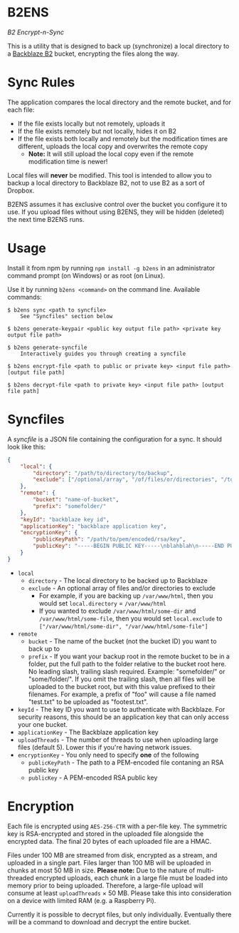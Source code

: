# B2ENS

*B2 Encrypt-n-Sync*

This is a utility that is designed to back up (synchronize) a local directory to a [Backblaze B2](https://www.backblaze.com)
bucket, encrypting the files along the way.

# Sync Rules

The application compares the local directory and the remote bucket, and for each file:

- If the file exists locally but not remotely, uploads it
- If the file exists remotely but not locally, hides it on B2
- If the file exists both locally and remotely but the modification times are different, uploads the local copy and overwrites the remote copy
	- **Note:** It will still upload the local copy even if the remote modification time is newer!
	
Local files will **never** be modified. This tool is intended to allow you to backup a local directory to Backblaze B2,
not to use B2 as a sort of Dropbox.

B2ENS assumes it has exclusive control over the bucket you configure it to use. If you upload files without using B2ENS,
they will be hidden (deleted) the next time B2ENS runs. 

# Usage

Install it from npm by running `npm install -g b2ens` in an administrator command prompt (on Windows) or as root (on Linux).

Use it by running `b2ens <command>` on the command line. Available commands:

```
$ b2ens sync <path to syncfile>
    See "Syncfiles" section below

$ b2ens generate-keypair <public key output file path> <private key output file path>

$ b2ens generate-syncfile
    Interactively guides you through creating a syncfile

$ b2ens encrypt-file <path to public or private key> <input file path> [output file path]

$ b2ens decrypt-file <path to private key> <input file path> [output file path] 
```

# Syncfiles

A *syncfile* is a JSON file containing the configuration for a sync. It should look like this:

```json
{
	"local": {
		"directory": "/path/to/directory/to/backup",
		"exclude": ["/optional/array", "/of/files/or/directories", "/to/exclude"]
	},
	"remote": {
		"bucket": "name-of-bucket",
		"prefix": "somefolder/"
	},
	"keyId": "backblaze key id",
	"applicationKey": "backblaze application key",
	"encryptionKey": {
		"publicKeyPath": "/path/to/pem/encoded/rsa/key",
		"publicKey": "-----BEGIN PUBLIC KEY-----\nblahblah\n-----END PUBLIC KEY-----"
	}
}
```

- `local`
	- `directory` - The local directory to be backed up to Backblaze
	- `exclude` - An optional array of files and/or directories to exclude
		- For example, if you are backing up `/var/www/html`, then you would set `local.directory` = `/var/www/html`
		- If you wanted to exclude `/var/www/html/some-dir` and `/var/www/html/some-file`, then you would set `local.exclude` to `["/var/www/html/some-dir", "/var/www/html/some-file"]`
- `remote`
	- `bucket` - The name of the bucket (not the bucket ID) you want to back up to
	- `prefix` - If you want your backup root in the remote bucket to be in a folder, put the full path to the folder relative to the bucket root here. No leading slash, trailing slash required. Example: "somefolder/" or "some/folder/". If you omit the trailing slash, then all files will be uploaded to the bucket root, but with this value prefixed to their filenames. For example, a prefix of "foo" will cause a file named "test.txt" to be uploaded as "footest.txt".
- `keyId` - The key ID you want to use to authenticate with Backblaze. For security reasons, this should be an application key that can only access your one bucket.
- `applicationKey` - The Backblaze application key
- `uploadThreads` - The number of threads to use when uploading large files (default 5). Lower this if you're having network issues.
- `encryptionKey` - You only need to specify **one** of the following
	- `publicKeyPath` - The path to a PEM-encoded file contaning an RSA public key
	- `publicKey` - A PEM-encoded RSA public key

# Encryption

Each file is encrypted using `AES-256-CTR` with a per-file key. The symmetric key is RSA-encrypted and stored in the
uploaded file alongside the encrypted data. The final 20 bytes of each uploaded file are a HMAC.

Files under 100 MB are streamed from disk, encrypted as a stream, and uploaded in a single part.
Files larger than 100 MB will be uploaded in chunks at most 50 MB in size.
**Please note:** Due to the nature of multi-threaded encrypted uploads, each chunk in a large file must be loaded into
memory prior to being uploaded. Therefore, a large-file upload will consume at least `uploadThreads` × 50 MB. Please
take this into consideration on a device with limited RAM (e.g. a Raspberry Pi).

Currently it is possible to decrypt files, but only individually. Eventually there will be a command to download and
decrypt the entire bucket.
